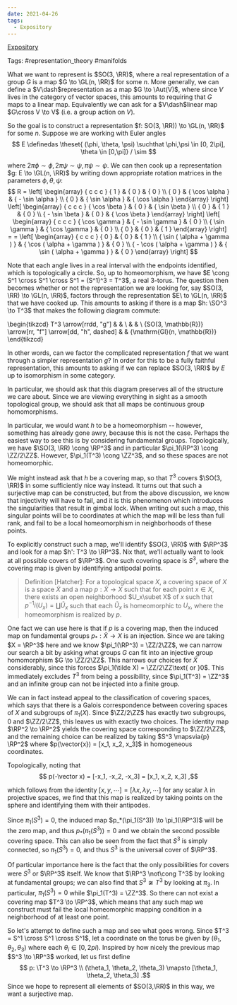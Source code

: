 ```yaml
---
date: 2021-04-26
tags: 
  - Expository
---
```


[Expository](Expository)

Tags: #representation_theory #manifolds

What we want to represent is $SO(3, \RR)$, where a real representation of a group $G$ is a map $G \to \GL(n, \RR)$ for some $n$.
More generally, we can define a $V\dash$representation as a map $G \to \Aut(V)$, where since $V$ lives in the category of
vector spaces, this amounts to requiring that $G$ maps to a linear map.
Equivalently we can ask for a $V\dash$linear map $G\cross V \to V$ (i.e. a group action on $V$).

So the goal is to construct a representation $f: SO(3, \RR)) \to \GL(n, \RR)$ for some $n$.
Suppose we are working with Euler angles
$$
E \definedas \theset{ (\phi, \theta, \psi) \suchthat \phi,\psi \in [0, 2\pi], \theta \in [0,\pi]} / \sim
$$

where $2\pi \phi \sim \phi, 2\pi\psi \sim \psi, \pi\psi\sim\psi$.
We can then cook up a representation $g: E \to \GL(n, \RR)$ by writing down appropriate rotation matrices in
the parameters $\phi, \theta, \psi$:
$$
R = \left[ \begin{array} { c c c } { 1 } & { 0 } & { 0 } \\ { 0 } & { \cos \alpha } & { - \sin \alpha } \\ { 0 } & { \sin \alpha } & { \cos \alpha } \end{array} \right] \left[ \begin{array} { c c c } { \cos \beta } & { 0 } & { \sin \beta } \\ { 0 } & { 1 } & { 0 } \\ { - \sin \beta } & { 0 } & { \cos \beta } \end{array} \right] \left[ \begin{array} { c c c } { \cos \gamma } & { - \sin \gamma } & { 0 } \\ { \sin \gamma } & { \cos \gamma } & { 0 } \\ { 0 } & { 0 } & { 1 } \end{array} \right] = = \left[ \begin{array} { c c c } { 0 } & { 0 } & { 1 } \\ { \sin ( \alpha + \gamma ) } & { \cos ( \alpha + \gamma ) } & { 0 } \\ { - \cos ( \alpha + \gamma ) } & { \sin ( \alpha + \gamma ) } & { 0 } \end{array} \right]
$$

Note that each angle lives in a real interval with the endpoints identified, which is topologically a circle.
So, up to homeomorphism, we have $E \cong S^1 \cross S^1 \cross S^1 = (S^1)^3 = T^3$, a real 3-torus. 
The question then becomes whether or not the representation we are looking for, say $SO(3, \RR) \to \GL(n, \RR)$, factors through the representation $E\ to \GL(n, \RR)$ that we have cooked up. 
This amounts to asking if there is a map $h: \SO^3 \to T^3$ that makes the following diagram commute:

\begin{tikzcd}
T^3 \arrow[rrdd, "g"]                                       &  &                              \\
                                                            &  &                              \\
{SO(3, \mathbb{R})} \arrow[rr, "f"] \arrow[dd, "h", dashed] &  & {\mathrm{Gl}(n, \mathbb{R})}
\end{tikzcd}

In other words, can we factor the complicated representation $f$ that we want through a simpler representation $g$?
In order for this to be a fully faithful representation, this amounts to asking if we can replace $SO(3, \RR)$ by $E$ up to isomorphism in some category.

In particular, we should ask that this diagram preserves all of the structure we care about. 
Since we are viewing everything in sight as a smooth topological group, we should ask that all maps be continuous group homomorphisms.

In particular, we would want $h$ to be a homeomorphism -- however, something has already gone awry, because this is not the case. Perhaps the easiest way to see this is by considering fundamental groups. 
Topologically, we have $\SO(3, \RR) \cong \RP^3$ and in particular $\pi_1(\RP^3) \cong \ZZ/2\ZZ$. 
However, $\pi_1(T^3) \cong \ZZ^3$, and so these spaces are not homeomorphic.

We might instead ask that $h$ be a covering map, so that $T^3$ covers $\SO(3, \RR)$ in some sufficiently nice way instead. 
It turns out that such a surjective map can be constructed, but from the above discussion, we know that injectivity will have to fail, and it is this phenomenon which introduces the singularities that result in gimbal lock. 
When writing out such a map, this singular points will be to coordinates at which the map will be less than full rank, and fail to be a local homeomorphism in neighborhoods of these points.

To explicitly construct such a map, we'll identify $SO(3, \RR)$ with $\RP^3$ and look for a map $h': T^3 \to \RP^3$.
Nix that, we'll actually want to look at all possible covers of $\RP^3$. One such covering space is $S^3$, where
the covering map is given by identifying antipodal points.

> Definition [Hatcher]: For a topological space $X$, a covering space of $X$ is a space $\tilde X$ and a map $p: \tilde X \to X$ such that for each point $x\in X$, there exists an open neighborhood $U_x\subet X$ of $x$ such that $p^{-1}i(U_x) = \coprod \tilde{U}_x$ such that each $\tilde{U}_x$ is homeomorphic to $U_x$, where the homeomorphism is realized by $p$.

One fact we can use here is that if $p$ is a covering map, then the induced map on fundamental groups $p_*: \tilde X \to X$ is an injection. 
Since we are taking $X = \RP^3$ here and we know $\pi_1(\RP^3) = \ZZ/2\ZZ$, we can narrow our search a bit by asking what groups $G$ can fit into an injective group homomorphism $G \to \ZZ/2\ZZ$. 
This narrows our choices for $\tilde X$ considerably, since this forces $\pi_1(\tilde X) = \ZZ/2\ZZ\text{ or }0$. 
This immediately excludes $T^3$ from being a possibility, since $\pi_1(T^3) = \ZZ^3$ and an infinite group can not be injected into a finite group.

We can in fact instead appeal to the classification of covering spaces, which says that there is a Galois correspondence between covering spaces of $X$ and subgroups of $\pi_1(X)$. Since $\ZZ/2\ZZ$ has exactly two subgroups, $0$ and $\ZZ/2\ZZ$, this leaves us with exactly two choices. The identity map $\RP^2 \to \RP^2$ yields the covering space corresponding to $\ZZ/2\ZZ$, and the remaining choice can be realized by taking $S^3 \mapsvia{p} \RP^2$ where $p(\vector{x}) = [x_1, x_2, x_3]$ in homogeneous coordinates. 

Topologically, noting that 
$$
p(-\vector x) = [-x_1, -x_2, -x_3] = [x_1, x_2, x_3]
,$$

which follows from the identity $[x,y, \cdots] = [\lambda x, \lambda y, \cdots]$ for any scalar $\lambda$ in projective spaces, we find that this map is realized by taking points on the sphere and identifying them with their antipodes.

Since $\pi_1(S^3) = 0$, the induced map $p_*(\pi_1(S^3)) \to \pi_1(\RP^3)$ will be the zero map, and thus $p_*(\pi_1(S^3)) = 0$ and we obtain the second possible covering space. 
This can also be seen from the fact that $S^3$ is simply connected, so $\pi_1(S^3) = 0$, and thus $S^3$ is the universal cover of $\RP^3$.

Of particular importance here is the fact that the only possibilities for covers were $S^3$ or $\RP^3$ itself. 
We know that $\RP^3 \not\cong T^3$ by looking at fundamental groups; we can also find that $S^3 \not\cong T^3$ by looking at $\pi_3$. In particular, $\pi_1(S^3) = 0$ while $\pi_1(T^3) = \ZZ^3$. 
So there can not exist a covering map $T^3 \to \RP^3$, which means that any such map we construct must fail the local homeomorphic mapping condition in a neighborhood of at least one point.

So let's attempt to define such a map and see what goes wrong. Since $T^3 = S^1 \cross S^1 \cross S^1$, let a coordinate on the torus be given by $(\theta_1, \theta_2, \theta_3)$ where each $\theta_i \in [0, 2pi)$. Inspired by how nicely the previous map $S^3 \to \RP^3$ worked, let us first define
$$
p: \T^3 \to \RP^3 \\ (\theta_1, \theta_2, \theta_3) \mapsto [\theta_1, \theta_2, \theta_3]
.$$
Since we hope to represent all elements of $SO(3,\RR)$ in this way, we want a surjective map.
